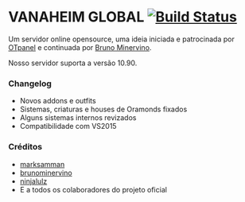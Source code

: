VANAHEIM GLOBAL [![Build Status](https://travis-ci.org/otsolutions/Vanaheim.svg?branch=master)](https://travis-ci.org/otsolutions/Vanaheim)
===============

Um servidor online opensource, uma ideia iniciada e patrocinada por [OTpanel](http://www.otpanel.com/painel/aff.php?aff=150) e continuada por [Bruno Minervino](https://github.com/brunominervino).

Nosso servidor suporta a versão 10.90.

### Changelog
* Novos addons e outfits
* Sistemas, criaturas e houses de Oramonds fixados
* Alguns sistemas internos revizados
* Compatibilidade com VS2015

### Créditos
* [marksamman](https://github.com/marksamman)
* [brunominervino](https://github.com/brunominervino)
* [ninjalulz](https://github.com/ninjalulz)
* E a todos os colaboradores do projeto oficial
